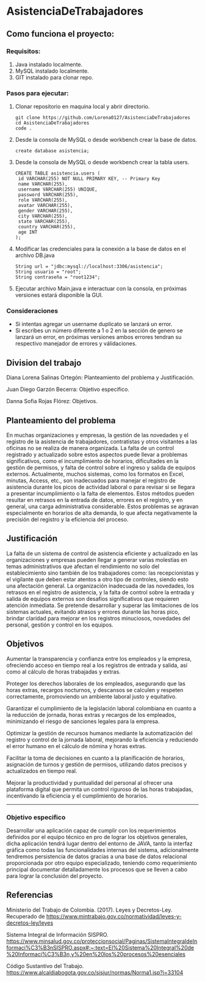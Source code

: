 # AsistenciaDeTrabajadores

## Como funciona el proyecto:

### Requisitos:

1. Java instalado localmente.
2. MySQL instalado localmente.
3. GIT instalado para clonar repo.

### Pasos para ejecutar:

1.  Clonar repositorio en maquina local y abrir directorio.

    ```
    git clone https://github.com/Lorena0127/AsistenciaDeTrabajadores
    cd AsistenciaDeTrabajadores
    code .
    ```

2.  Desde la consola de MySQL o desde workbench crear la base de datos.
    ```
    create database asistencia;
    ```
3.  Desde la consola de MySQL o desde workbench crear la tabla users.
    ```
    CREATE TABLE asistencia.users (
     id VARCHAR(255) NOT NULL PRIMARY KEY, -- Primary Key
     name VARCHAR(255),
     username VARCHAR(255) UNIQUE,
     password VARCHAR(255),
     role VARCHAR(255),
     avatar VARCHAR(255),
     gender VARCHAR(255),
     city VARCHAR(255),
     state VARCHAR(255),
     country VARCHAR(255),
     age INT
    );
    ```
4.  Modificar las credenciales para la conexión a la base de datos en el archivo DB.java

    ```
    String url = "jdbc:mysql://localhost:3306/asistencia";
    String usuario = "root";
    String contraseña = "root1234";
    ```

5.  Ejecutar archivo Main.java e interactuar con la consola, en próximas versiones estará disponible la GUI.

### Consideraciones

- Si intentas agregar un username duplicato se lanzará un error.
- Si escribes un número diferente a 1 o 2 en la sección de genero se lanzará un error, en próximas versiones ambos errores tendran su respectivo manejador de errores y válidaciones.

## Division del trabajo

Diana Lorena Salinas Ortegón: Planteamiento del problema y Justificación.

Juan Diego Garzón Becerra: Objetivo especifico.

Danna Sofia Rojas Flórez: Objetivos.

## Planteamiento del problema

En muchas organizaciones y empresas, la gestión de las novedades y el registro de la asistencia de trabajadores, contratistas y otros visitantes a las oficinas no se realiza de manera organizada. La falta de un control registrado y actualizado sobre estos aspectos puede llevar a problemas significativos, como el incumplimiento de horarios, dificultades en la gestión de permisos, y falta de control sobre el ingreso y salida de equipos externos.
Actualmente, muchos sistemas, como los formatos en Excel, minutas, Access, etc., son inadecuados para manejar el registro de asistencia durante los picos de actividad laboral o para revisar si se llegara a presentar incumplimiento o la falta de elementos. Estos métodos pueden resultar en retrasos en la entrada de datos, errores en el registro, y en general, una carga administrativa considerable. Estos problemas se agravan especialmente en horarios de alta demanda, lo que afecta negativamente la precisión del registro y la eficiencia del proceso.

## Justificación

La falta de un sistema de control de asistencia eficiente y actualizado en las organizaciones y empresas pueden llegar a generar varias molestias en temas administrativos que afectan el rendimiento no solo del establecimiento sino también de los trabajadores como: las recepcionistas y el vigilante que deben estar atentos a otro tipo de controles, siendo esto una afectación general. La organización inadecuada de las novedades, los retrasos en el registro de asistencia, y la falta de control sobre la entrada y salida de equipos externos son desafíos significativos que requieren atención inmediata.
Se pretende desarrollar y superar las limitaciones de los sistemas actuales, evitando atrasos y errores durante las horas pico, brindar claridad para mejorar en los registros minuciosos, novedades del personal, gestión y control en los equipos.

## Objetivos

Aumentar la transparencia y confianza entre los empleados y la empresa, ofreciendo acceso en tiempo real a los registros de entrada y salida, así como al cálculo de horas trabajadas y extras.

Proteger los derechos laborales de los empleados, asegurando que las horas extras, recargos nocturnos, y descansos se calculen y respeten correctamente, promoviendo un ambiente laboral justo y equitativo.

Garantizar el cumplimiento de la legislación laboral colombiana en cuanto a la reducción de jornada, horas extras y recargos de los empleados, minimizando el riesgo de sanciones legales para la empresa.

Optimizar la gestión de recursos humanos mediante la automatización del registro y control de la jornada laboral, mejorando la eficiencia y reduciendo el error humano en el cálculo de nómina y horas extras.

Facilitar la toma de decisiones en cuanto a la planificación de horarios, asignación de turnos y gestión de permisos, utilizando datos precisos y actualizados en tiempo real.

Mejorar la productividad y puntualidad del personal al ofrecer una plataforma digital que permita un control riguroso de las horas trabajadas, incentivando la eficiencia y el cumplimiento de horarios.

---

### Objetivo especifico

Desarrollar una aplicación capaz de cumplir con los requerimientos definidos por el equipo técnico en pro de lograr los objetivos generales, dicha aplicación tendrá lugar dentro del entorno de JAVA, tanto la interfaz gráfica como todas las funcionalidades internas del sistema, adicionalmente tendremos persistencia de datos gracias a una base de datos relacional proporcionada por otro equipo especializado, teniendo como requerimiento principal documentar detalladamente los procesos que se lleven a cabo para lograr la conclusión del proyecto.

## Referencias

Ministerio del Trabajo de Colombia. (2017). Leyes y Decretos-Ley.
Recuperado de https://www.mintrabajo.gov.co/normatividad/leyes-y-decretos-ley/leyes

Sistema Integral de Información SISPRO.
https://www.minsalud.gov.co/proteccionsocial/Paginas/SistemaIntegraldeInformaci%C3%B3nSISPRO.aspx#:~:text=El%20Sistema%20Integral%20de%20Informaci%C3%B3n,y%20en%20los%20procesos%20esenciales

Código Sustantivo del Trabajo.
https://www.alcaldiabogota.gov.co/sisjur/normas/Norma1.jsp?i=33104
